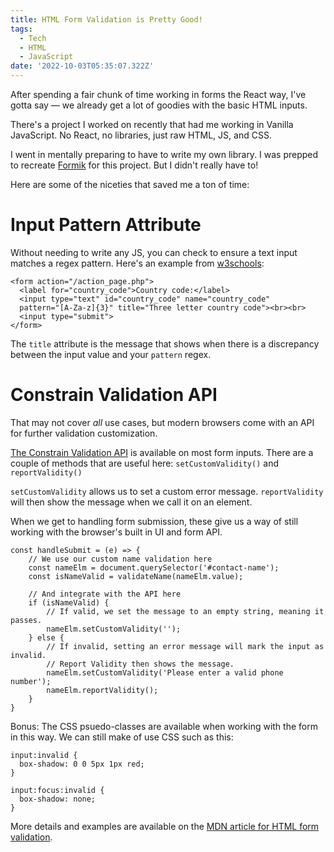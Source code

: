 ```yaml
---
title: HTML Form Validation is Pretty Good!
tags:
  - Tech
  - HTML
  - JavaScript
date: '2022-10-03T05:35:07.322Z'
---
```


After spending a fair chunk of time working in forms the React way, I've gotta say — we already get a lot of goodies with the basic HTML inputs.

There's a project I worked on recently that had me working in Vanilla JavaScript. No React, no libraries, just raw HTML, JS, and CSS.

I went in mentally preparing to have to write my own library. I was prepped to recreate [Formik](https://formik.org/) for this project. But I didn't really have to!

Here are some of the niceties that saved me a ton of time:

# Input Pattern Attribute

Without needing to write any JS, you can check to ensure a text input matches a regex pattern. Here's an example from [w3schools](https://www.w3schools.com/tags/att_input_pattern.asp):

```
<form action="/action_page.php">
  <label for="country_code">Country code:</label>
  <input type="text" id="country_code" name="country_code"
  pattern="[A-Za-z]{3}" title="Three letter country code"><br><br>
  <input type="submit">
</form>

```

The `title` attribute is the message that shows when there is a discrepancy between the input value and your `pattern` regex.

# Constrain Validation API

That may not cover _all_ use cases, but modern browsers come with an API for further validation customization.

[The Constrain Validation API](https://developer.mozilla.org/en-US/docs/Learn/Forms/Form_validation#validating_forms_using_javascript) is available on most form inputs. There are a couple of methods that are useful here: `setCustomValidity()` and `reportValidity()`

`setCustomValidity` allows us to set a custom error message. `reportValidity` will then show the message when we call it on an element.

When we get to handling form submission, these give us a way of still working with the browser's built in UI and form API.

```
const handleSubmit = (e) => {
	// We use our custom name validation here
	const nameElm = document.querySelector('#contact-name');
	const isNameValid = validateName(nameElm.value);

	// And integrate with the API here
	if (isNameValid) {
		// If valid, we set the message to an empty string, meaning it passes.
		nameElm.setCustomValidity('');
	} else {
		// If invalid, setting an error message will mark the input as invalid.
		// Report Validity then shows the message.
		nameElm.setCustomValidity('Please enter a valid phone number');
		nameElm.reportValidity();
	}
}

```

Bonus: The CSS psuedo-classes are available when working with the form in this way. We can still make of use CSS such as this:

```
input:invalid {
  box-shadow: 0 0 5px 1px red;
}

input:focus:invalid {
  box-shadow: none;
}

```

More details and examples are available on the [MDN article for HTML form validation](https://developer.mozilla.org/en-US/docs/Learn/Forms/Form_validation#validating_forms_using_javascript).
